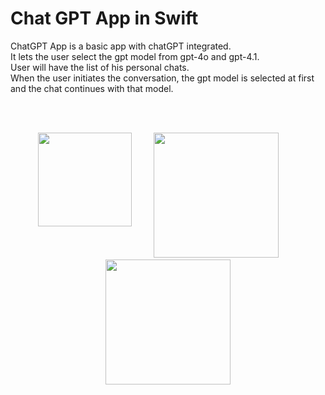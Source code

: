 # Chat GPT App in Swift
ChatGPT App is a basic app with chatGPT integrated.<br/>
 It lets the user select the gpt model from gpt-4o and gpt-4.1. <br/>
User will have the list of his personal chats.  <br/>
When the user initiates the conversation, the gpt model is selected at first and the chat continues with that model. 

<br>
<br>
<p align="center">
<img align="top" src= "https://github.com/user-attachments/assets/fd7bf59b-d6da-4f34-b7f3-bf0694950e87" width="150"> &nbsp; &nbsp; &nbsp; &nbsp; <img src= "https://github.com/user-attachments/assets/fcf5047a-cc9f-4bbd-9ad1-372cf1a5327e"  width="200"> &nbsp; &nbsp; &nbsp; &nbsp;  <img src= "https://github.com/user-attachments/assets/f59944df-cb23-406a-b5e9-c881fef0ccc0"  width="200">  </p>
